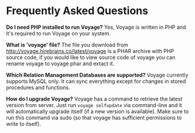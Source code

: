 # Frequently Asked Questions
**Do I need PHP installed to run Voyage?**
Yes, Voyage is written in PHP and it's required to run Voyage on your system.

**What is 'voyage' file?**
The file you download from http://voyage.hirebrains.co/latest/voyage is a PHAR archive with PHP source code, if you would like to view source code of voyage you can rename voyage to voyage.phar and extact it.

**Which Relation Management Databases are supported?**
Voyage currently supports MySQL only. It can sync everything except for changes in stored procedures and functions.

**How do I upgrade Voyage?**
Voyage has a command to retrieve the latest version from server. Just run `voyage selfupdate` via command-line and it will automatically upgrade itself (if a new version is available). Make sure to run this command via sudo (so that voyage has sufficient permissions to write to itself).
